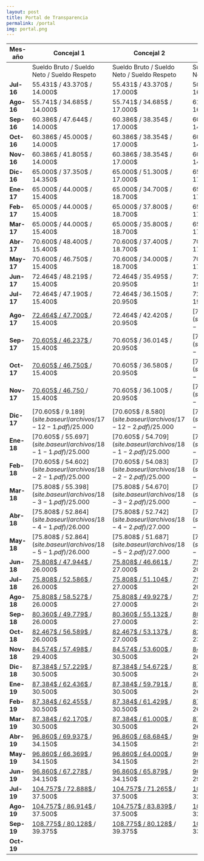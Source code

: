 ```yaml
---
layout: post
title: Portal de Transparencia
permalink: /portal
img: portal.png
---
```


| Mes-año                             | Concejal 1       | Concejal 2       | Tribun@          |
|-------------------------------------|------------------|------------------|------------------|
|                                     |Sueldo Bruto / Sueldo Neto / Sueldo Respeto | Sueldo Bruto / Sueldo Neto / Sueldo Respeto | Sueldo Bruto / Sueldo Neto / Sueldo Respeto |         
| __Jul-16__                              |55.431$ / 43.370$ / 14.000$  | 55.431$ / 43.370$ / 17.000$ | 50.167$ / 39.571$ / 16.000$  |
| __Ago-16__                              |55.741$ / 34.685$ / 14.000$  | 55.741$ / 34.685$ / 17.000$ | 61.315$ / 39.000$ / 16.000$  |
| __Sep-16__                              |60.386$ / 47.644$ / 14.000$  | 60.386$ / 38.354$ / 17.000$ | 60.386$ / 38.354$ / 14.650$  |
| __Oct- 16__                              |60.386$ / 45.000$ /  14.000$ | 60.386$ / 38.354$ / 17.000$ | 60.386$ / 38.287$ / 14.650$  |
| __Nov- 16__                              |60.386$ / 41.805$ /  14.000$ | 60.386$ / 38.354$ / 17.000$ | 60.386$ / 38.326$ / 14.700$  |
| __Dic- 16__                              |65.000$ / 37.350$ /  14.350$ | 65.000$ / 51.300$  / 17.000$ |65.000$  / 49.900$ / 17.300$  |
| __Ene- 17__                              |65.000$  / 44.000$ / 15.400$ | 65.000$ / 34.700$  / 18.700$ |65.000$  / 24.000$ / 17.600$  |
| __Feb- 17__                              |65.000$  / 44.000$ / 15.400$ | 65.000$ / 37.800$  / 18.700$ |65.000$  / 24.000$ / 17.600$ |
| __Mar- 17__                              |65.000$  / 44.000$ / 15.400$ | 65.000$ / 35.800$  / 18.700$ | 65.000$ / 37.800$ / 17.600$ |
| __Abr- 17__                              |70.600$ / 48.400$  / 15.400$ | 70.600$ / 37.400$  / 18.700$ | 70.600$ / 38.000$ / 17.600$ |
| __May- 17__                              |70.600$ / 46.750$  / 15.400$ | 70.600$ / 34.000$  / 18.700$ | 70.600$ / 35.900$ / 17.600$ |
| __Jun- 17__                              |72.464$ / 48.219$ / 15.400$  |72.464$ / 35.495$  / 20.950$  |72.464$ /  37.959$ / 19.700$ |
| __Jul- 17__                              |72.464$ / 47.190$ / 15.400$  |72.464$ / 36.150$  / 20.950$  |72.464$ / 36.600$ / 19.700$  |
| __Ago- 17__                              |[72.464$ / 47.700$ ]({{site.baseurl}}/archivos/17-8-1.pdf) / 15.400$  |72.464$ / 42.420$  / 20.950$  |[72.464$ / 37.292$]({{site.baseurl}}/archivos/17-8-3.pdf) / 23.400$  |
| __Sep- 17__                              |[70.605$ / 46.237$ ]({{site.baseurl}}/archivos/17-9-1.pdf) / 15.400$ | 70.605$ / 36.014$  / 20.950$ |[70.605$ / 35.942$]({{site.baseurl}}/archivos/17-9-3.pdf) / 23.400$  |
| __Oct- 17__                              |[70.605$ / 46.750$ ]({{site.baseurl}}/archivos/17-10-1.pdf) / 15.400$ | 70.605$ / 36.580$  / 20.950$ |[70.605$ / 36.578$]({{site.baseurl}}/archivos/17-10-3.pdf) / 23.400$ |
| __Nov- 17__                              |[70.605$ / 46.750 ]({{site.baseurl}}/archivos/17-11-1.pdf) / 15.400$  |70.605$ / 36.100$  / 20.950$ |[70.605$ / 36.629$]({{site.baseurl}}/archivos/17-11-3.pdf) / 23.400$|      
| __Dic- 17__                            |[70.605$ / 9.189$]({{site.baseurl}}/archivos/17-12-1.pdf) / 25.000$   |[70.605$ / 8.580$]({{site.baseurl}}/archivos/17-12-2.pdf) / 25.000$ |[70.605$ / 34.865$]({{site.baseurl}}/archivos/17-12-3.pdf) / 25.000$ |
| __Ene- 18__                              |  [70.605$ / 55.697$]({{site.baseurl}}/archivos/18-1-1.pdf) / 25.000$  |[70.605$ / 54.709$]({{site.baseurl}}/archivos/18-1-2.pdf) / 25.000$  |[70.605$ / 49.969$]({{site.baseurl}}/archivos/18-1-3.pdf) / 25.000$ |
| __Feb- 18__                              | [70.605$ / 54.602$]({{site.baseurl}}/archivos/18-2-1.pdf) / 25.000$|[70.605$ / 54.083$]({{site.baseurl}}/archivos/18-2-2.pdf) / 25.000$| [70.605$ / 51.495$]({{site.baseurl}}/archivos/18-2-3.pdf) / 25.000$ |
| __Mar- 18__                              | [75.808$ / 55.398$]({{site.baseurl}}/archivos/18-3-1.pdf) / 25.000$ | [75.808$ / 54.670$]({{site.baseurl}}/archivos/18-3-2.pdf) / 25.000$ |[75.808$ / 47.613$]({{site.baseurl}}/archivos/18-3-3.pdf) / 20.250$|
| __Abr- 18__                              | [75.808$ / 52.864$]({{site.baseurl}}/archivos/18-4-1.pdf) / 26.000$ |[75.808$ / 52.742$]({{site.baseurl}}/archivos/18-4-2.pdf) / 27.000$ | [75.808$ / 47.276$]({{site.baseurl}}/archivos/18-4-3.pdf) / 20.250$ |
| __May- 18__                              | [75.808$ / 52.864$]({{site.baseurl}}/archivos/18-5-1.pdf) / 26.000$ | [75.808$ / 51.687$]({{site.baseurl}}/archivos/18-5-2.pdf) / 27.000$ |[75.808$ / 45.760$]({{site.baseurl}}/archivos/18-5-3.pdf) / 20.250$|
| __Jun- 18__                              | [75.808$ / 47.944$ ]({{site.baseurl}}/archivos/18-6-1.pdf) / 26.000$ | [75.808$ / 46.661$ ]({{site.baseurl}}/archivos/18-6-2.pdf) / 27.000$ |[75.808$ / 43.319$ ]({{site.baseurl}}/archivos/18-6-3.pdf) / 20.250$|
| __Jul- 18__                              | [75.808$ / 52.586$ ]({{site.baseurl}}/archivos/18-7-1.pdf) / 26.000$ | [75.808$ / 51.104$ ]({{site.baseurl}}/archivos/18-7-2.pdf) / 27.000$ |[75.808$ / 43.997$ ]({{site.baseurl}}/archivos/18-7-3.pdf) / 20.250$|
| __Ago- 18__                              | [75.808$ / 58.527$ ]({{site.baseurl}}/archivos/18-8-1.pdf) / 26.000$ |[75.808$ / 49.927$ ]({{site.baseurl}}/archivos/18-8-2.pdf) / 27.000$|[75.808$ / 44.762$ ]({{site.baseurl}}/archivos/18-8-3.pdf) / 20.250$ |
| __Sep- 18__                              | [80.360$ / 49.779$ ]({{site.baseurl}}/archivos/18-9-1.pdf) / 26.000$ |[80.360$ / 55.132$ ]({{site.baseurl}}/archivos/18-9-2.pdf) / 27.000$|[80.360$ / 59.756$ ]({{site.baseurl}}/archivos/18-9-3.pdf) / 23.000$|
| __Oct- 18__                              | [82.467$ / 56.589$ ]({{site.baseurl}}/archivos/18-10-1.pdf) / 26.000$ | [82.467$ / 53.137$ ]({{site.baseurl}}/archivos/18-10-2.pdf) / 27.000$ | [82.467$ / 58.506$ ]({{site.baseurl}}/archivos/18-10-3.pdf) / 23.000$|
| __Nov- 18__                              | [84.574$ / 57.498$ ]({{site.baseurl}}/archivos/18-11-1.pdf) / 29.400$ |[84.574$ / 53.600$ ]({{site.baseurl}}/archivos/18-11-2.pdf) / 30.500$| [84.574$ / 60.182$ ]({{site.baseurl}}/archivos/18-11-3.pdf) / 26.000$|
| __Dic- 18__                              | [87.384$ / 57.229$ ]({{site.baseurl}}/archivos/18-12-1.pdf) / 30.500$ |[87.384$ / 54.672$ ]({{site.baseurl}}/archivos/18-12-2.pdf) / 30.500$|[87.384$ / 59.757$ ]({{site.baseurl}}/archivos/18-12-3.pdf) / 26.000$|
| __Ene- 19__                              | [87.384$ / 62.436$ ]({{site.baseurl}}/archivos/19-1-1.pdf) / 30.500$  |[87.384$ / 59.791$ ]({{site.baseurl}}/archivos/19-1-2.pdf) / 30.500$|[87.384$ / 61.264$ ]({{site.baseurl}}/archivos/19-1-3.pdf) / 26.000$ |
| __Feb- 19__                              | [87.384$ / 62.455$ ]({{site.baseurl}}/archivos/19-2-1.pdf) / 30.500$ |[87.384$ / 61.429$ ]({{site.baseurl}}/archivos/19-2-2.pdf) / 30.500$|[87.384$ / 60.663$ ]({{site.baseurl}}/archivos/19-2-3.pdf) / 26.000$|
| __Mar- 19__                              | [87.384$ / 62.170$ ]({{site.baseurl}}/archivos/19-3-1.pdf) / 30.500$ | [87.384$ / 61.000$ ]({{site.baseurl}}/archivos/19-3-2.pdf) / 30.500$ | [87.384$ / 60.320$ ]({{site.baseurl}}/archivos/19-3-3.pdf) / 26.000$ |
| __Abr- 19__                              | [96.860$ / 69.937$ ]({{site.baseurl}}/archivos/19-4-1.pdf) / 34.150$ |[96.860$ / 68.684$ ]({{site.baseurl}}/archivos/19-4-2.pdf) / 34.150$|[96.860$ / 68.703$ ]({{site.baseurl}}/archivos/19-4-3.pdf) / 29.100$|
| __May- 19__                              | [96.860$ / 66.369$ ]({{site.baseurl}}/archivos/19-5-1.pdf) / 34.150$  | [96.860$ / 64.000$ ]({{site.baseurl}}/archivos/19-5-2.pdf) / 34.150$ | [96.860$ / 62.115$ ]({{site.baseurl}}/archivos/19-5-3.pdf) / 29.100$ |
| __Jun- 19__                              | [96.860$ / 67.278$ ]({{site.baseurl}}/archivos/19-6-1.pdf) / 34.150$  | [96.860$ / 65.879$ ]({{site.baseurl}}/archivos/19-6-2.pdf) / 34.150$ |[96.860$ / 65.210$ ]({{site.baseurl}}/archivos/19-6-3.pdf) / 29.100$|
| __Jul- 19__                              | [104.757$ / 72.888$ ]({{site.baseurl}}/archivos/19-7-1.pdf) / 37.500$ |[104.757$ / 71.265$ ]({{site.baseurl}}/archivos/19-7-2.pdf) / 37.500$ |[104.757$ / 71.818$ ]({{site.baseurl}}/archivos/19-7-3.pdf) / 32.000$|
| __Ago- 19__                              | [104.757$ / 86.914$ ]({{site.baseurl}}/archivos/19-8-1.pdf) / 37.500$ |[104.757$ / 83.839$ ]({{site.baseurl}}/archivos/19-8-2.pdf) / 37.500$ |[104.757$ / 82.215$ ]({{site.baseurl}}/archivos/19-8-3.pdf) / 32.000$ |
| __Sep- 19__                              | [108.775$ / 80.128$ ]({{site.baseurl}}/archivos/19-9-3.pdf) / 39.375$| [108.775$ / 80.128$ ]({{site.baseurl}}/archivos/19-9-2.pdf) / 39.375$ | [108.775$ / 77.804$ ]({{site.baseurl}}/archivos/19-9-3.pdf) / 33.600$ |
| __Oct- 19__                              |    |                  |                  |
